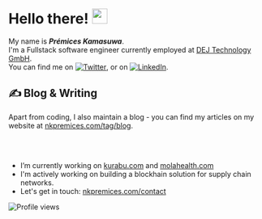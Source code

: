 # Hello there! <img src="https://raw.githubusercontent.com/MartinHeinz/MartinHeinz/master/wave.gif" width="30px">

My name is ***Prémices Kamasuwa***. <br>
I'm a Fullstack software engineer currently employed at [DEJ Technology GmbH](https://koopango.com/en/). <br> You can find me on [![Twitter][1.2]][1],  or on [![LinkedIn][3.2]][3].

## &#x270d; Blog & Writing

Apart from coding, I also maintain a blog - you can find my articles on my website at [nkpremices.com/tag/blog](https://nkpremices.com/tag/blog).

<!-- links to social media icons -->

<!-- icons with padding -->

[1.1]: http://i.imgur.com/tXSoThF.png (twitter icon with padding)
[2.1]: http://i.imgur.com/0o48UoR.png (github icon with padding)

<!-- icons without padding -->

[1.2]: http://i.imgur.com/wWzX9uB.png (twitter icon without padding)
[2.2]: http://i.imgur.com/9I6NRUm.png (github icon without padding)
[3.2]: https://raw.githubusercontent.com/MartinHeinz/MartinHeinz/master/linkedin-3-16.png (LinkedIn icon without padding)


<!-- links to your social media accounts -->

[1]: https://twitter.com/nkpremices
[2]: https://github.com/nkpremices
[3]: https://www.linkedin.com/in/prémices-kamasuwa-10766b155/


<!-- Resources -->
<!-- Icons: https://simpleicons.org/ -->
<!-- GitHub Stats: https://github.com/anuraghazra/github-readme-stats -->
<!-- Emojis: https://emojipedia.org/emoji/ -->
<!-- HTML Emojis: https://www.fileformat.info/index.htm -->
<!-- Shields: https://shields.io/ -->
<!-- Awesome GitHub Profile README: https://github.com/abhisheknaiidu/awesome-github-profile-readme -->

<br>
<br>

- I’m currently working on [kurabu.com](https://www.kurabu.com/) and [molahealth.com](https://www.molahealth.com/)
- I'm actively working on building a blockhain solution for supply chain networks.
- Let's get in touch: [nkpremices.com/contact](https://nkpremices.com/contact)

![Profile views](https://gpvc.arturio.dev/nkpremices)

